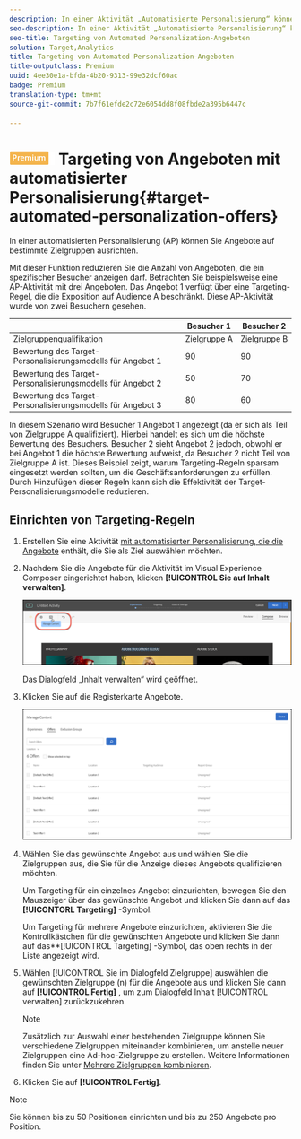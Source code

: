 ```yaml
---
description: In einer Aktivität „Automatisierte Personalisierung“ können Sie Angebote auf spezielle Zielgruppen ausrichten.
seo-description: In einer Aktivität „Automatisierte Personalisierung“ können Sie Angebote auf spezielle Zielgruppen ausrichten.
seo-title: Targeting von Automated Personalization-Angeboten
solution: Target,Analytics
title: Targeting von Automated Personalization-Angeboten
title-outputclass: Premium
uuid: 4ee30e1a-bfda-4b20-9313-99e32dcf60ac
badge: Premium
translation-type: tm+mt
source-git-commit: 7b7f61efde2c72e6054dd8f08fbde2a395b6447c

---
```



# ![PREMIUM](/help/assets/premium.png) Targeting von Angeboten mit automatisierter Personalisierung{#target-automated-personalization-offers}

In einer automatisierten Personalisierung (AP) können Sie Angebote auf bestimmte Zielgruppen ausrichten.

Mit dieser Funktion reduzieren Sie die Anzahl von Angeboten, die ein spezifischer Besucher anzeigen darf. Betrachten Sie beispielsweise eine AP-Aktivität mit drei Angeboten. Das Angebot 1 verfügt über eine Targeting-Regel, die die Exposition auf Audience A beschränkt. Diese AP-Aktivität wurde von zwei Besuchern gesehen.

|  | Besucher 1 | Besucher 2 |
|--- |--- |--- |
| Zielgruppenqualifikation | Zielgruppe A | Zielgruppe B |
| Bewertung des Target-Personalisierungsmodells für Angebot 1 | 90 | 90 |
| Bewertung des Target-Personalisierungsmodells für Angebot 2 | 50 | 70 |
| Bewertung des Target-Personalisierungsmodells für Angebot 3 | 80 | 60 |

In diesem Szenario wird Besucher 1 Angebot 1 angezeigt (da er sich als Teil von Zielgruppe A qualifiziert). Hierbei handelt es sich um die höchste Bewertung des Besuchers. Besucher 2 sieht Angebot 2 jedoch, obwohl er bei Angebot 1 die höchste Bewertung aufweist, da Besucher 2 nicht Teil von Zielgruppe A ist. Dieses Beispiel zeigt, warum Targeting-Regeln sparsam eingesetzt werden sollten, um die Geschäftsanforderungen zu erfüllen. Durch Hinzufügen dieser Regeln kann sich die Effektivität der Target-Personalisierungsmodelle reduzieren.

## Einrichten von Targeting-Regeln

1. Erstellen Sie eine Aktivität [mit automatisierter Personalisierung, die die Angebote](/help/c-activities/t-automated-personalization/create-ap-activity.md) enthält, die Sie als Ziel auswählen möchten.
1. Nachdem Sie die Angebote für die Aktivität im Visual Experience Composer eingerichtet haben, klicken **[!UICONTROL Sie auf Inhalt verwalten]**.

   ![Verwalten von Inhalt](/help/c-activities/t-automated-personalization/assets/manage-content.png)

   Das Dialogfeld „Inhalt verwalten“ wird geöffnet.

1. Klicken Sie auf die Registerkarte Angebote.

   ![Angebotsseite](/help/c-activities/t-automated-personalization/assets/manage-content-offers.png)

1. Wählen Sie das gewünschte Angebot aus und wählen Sie die Zielgruppen aus, die Sie für die Anzeige dieses Angebots qualifizieren möchten.

   Um Targeting für ein einzelnes Angebot einzurichten, bewegen Sie den Mauszeiger über das gewünschte Angebot und klicken Sie dann auf das **[!UICONTORL Targeting]** -Symbol.

   Um Targeting für mehrere Angebote einzurichten, aktivieren Sie die Kontrollkästchen für die gewünschten Angebote und klicken Sie dann auf das**[!UICONTROL Targeting] -Symbol, das oben rechts in der Liste angezeigt wird.

1. Wählen [!UICONTROL Sie im Dialogfeld Zielgruppe] auswählen die gewünschten Zielgruppe (n) für die Angebote aus und klicken Sie dann auf **[!UICONTROL Fertig]** , um zum Dialogfeld Inhalt [!UICONTROL verwalten] zurückzukehren.

   >[!NOTE]
   >
   >Zusätzlich zur Auswahl einer bestehenden Zielgruppe können Sie verschiedene Zielgruppen miteinander kombinieren, um anstelle neuer Zielgruppen eine Ad-hoc-Zielgruppe zu erstellen. Weitere Informationen finden Sie unter [Mehrere Zielgruppen kombinieren](../../c-target/combining-multiple-audiences.md#concept_A7386F1EA4394BD2AB72399C225981E5).

1. Klicken Sie auf **[!UICONTROL Fertig]**.

>[!NOTE]
>
>Sie können bis zu 50 Positionen einrichten und bis zu 250 Angebote pro Position.
